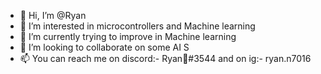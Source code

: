 - 👋 Hi, I’m @Ryan
- 👀 I’m interested in microcontrollers and Machine learning
- 🌱 I’m currently trying to improve in Machine learning
- 💞️ I’m looking to collaborate on some AI S 
- 📫 You can reach me on discord:- Ryan👑#3544 and on ig:- ryan.n7016 

<!---
Ryannarula/Ryannarula is a ✨ special ✨ repository because its `README.md` (this file) appears on your GitHub profile.
You can click the Preview link to take a look at your changes.
--->
